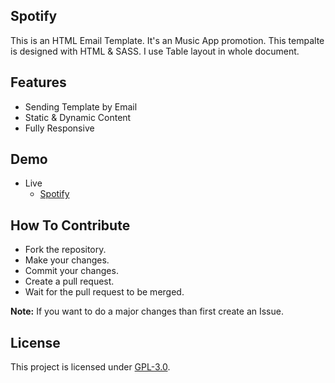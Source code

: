 ## Spotify
This is an HTML Email Template. It's an Music App promotion. This tempalte is designed with HTML & SASS. I use Table layout in whole document.

## Features
- Sending Template by Email
- Static & Dynamic Content
- Fully Responsive

## Demo
- Live
    - [Spotify](https://mrhrifat.github.io/spotify)

## How To Contribute
- Fork the repository.
- Make your changes.
- Commit your changes.
- Create a pull request.
- Wait for the pull request to be merged.

**Note:** If you want to do a major changes than first create an Issue.

## License
This project is licensed under [GPL-3.0](https://github.com/mrhrifat/spotify/blob/master/LICENSE.md).
